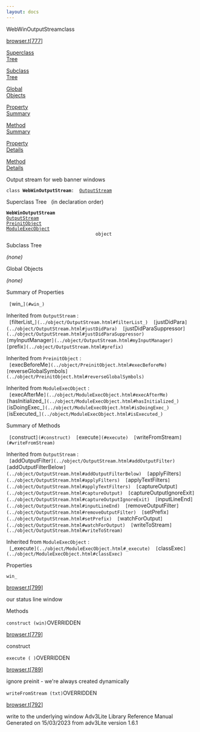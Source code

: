 ```yaml
---
layout: docs
---
```

<span class="title">WebWinOutputStream</span><span class="type">class</span>

[browser.t](../file/browser.t.html)\[[777](../source/browser.t.html#777)\]

[Superclass  
Tree](#_SuperClassTree_)

[Subclass  
Tree](#_SubClassTree_)

[Global  
Objects](#_ObjectSummary_)

[Property  
Summary](#_PropSummary_)

[Method  
Summary](#_MethodSummary_)

[Property  
Details](#_Properties_)

[Method  
Details](#_Methods_)



Output stream for web banner windows

`class `**`WebWinOutputStream`**` :   `[`OutputStream`](../object/OutputStream.html)



<span id="_SuperClassTree_"></span>



<span class="hdln">Superclass Tree</span>   (in declaration order)



**`WebWinOutputStream`**  
[`OutputStream`](../object/OutputStream.html)  
[`PreinitObject`](../object/PreinitObject.html)  
[`ModuleExecObject`](../object/ModuleExecObject.html)  
`                                 object`  
<span id="_SubClassTree_"></span>



<span class="hdln">Subclass Tree</span>  



*(none)* <span id="_ObjectSummary_"></span>



<span class="hdln">Global Objects</span>  



*(none)* <span id="_PropSummary_"></span>



<span class="hdln">Summary of Properties</span>  



` [`win_`](#win_)  `

Inherited from `OutputStream` :  
` [`filterList_`](../object/OutputStream.html#filterList_)  [`justDidPara`](../object/OutputStream.html#justDidPara)  [`justDidParaSuppressor`](../object/OutputStream.html#justDidParaSuppressor)  [`myInputManager`](../object/OutputStream.html#myInputManager)  [`prefix`](../object/OutputStream.html#prefix)  `

Inherited from `PreinitObject` :  
` [`execBeforeMe`](../object/PreinitObject.html#execBeforeMe)  [`reverseGlobalSymbols`](../object/PreinitObject.html#reverseGlobalSymbols)  `

Inherited from `ModuleExecObject` :  
` [`execAfterMe`](../object/ModuleExecObject.html#execAfterMe)  [`hasInitialized_`](../object/ModuleExecObject.html#hasInitialized_)  [`isDoingExec_`](../object/ModuleExecObject.html#isDoingExec_)  [`isExecuted_`](../object/ModuleExecObject.html#isExecuted_)  `

<span id="_MethodSummary_"></span>



<span class="hdln">Summary of Methods</span>  



` [`construct`](#construct)  [`execute`](#execute)  [`writeFromStream`](#writeFromStream)  `

Inherited from `OutputStream` :  
` [`addOutputFilter`](../object/OutputStream.html#addOutputFilter)  [`addOutputFilterBelow`](../object/OutputStream.html#addOutputFilterBelow)  [`applyFilters`](../object/OutputStream.html#applyFilters)  [`applyTextFilters`](../object/OutputStream.html#applyTextFilters)  [`captureOutput`](../object/OutputStream.html#captureOutput)  [`captureOutputIgnoreExit`](../object/OutputStream.html#captureOutputIgnoreExit)  [`inputLineEnd`](../object/OutputStream.html#inputLineEnd)  [`removeOutputFilter`](../object/OutputStream.html#removeOutputFilter)  [`setPrefix`](../object/OutputStream.html#setPrefix)  [`watchForOutput`](../object/OutputStream.html#watchForOutput)  [`writeToStream`](../object/OutputStream.html#writeToStream)  `



Inherited from `ModuleExecObject` :  
` [`_execute`](../object/ModuleExecObject.html#_execute)  [`classExec`](../object/ModuleExecObject.html#classExec)  `

<span id="_Properties_"></span>



<span class="hdln">Properties</span>  



<span id="win_"></span>

`win_`

[browser.t](../file/browser.t.html)\[[799](../source/browser.t.html#799)\]



our status line window



<span id="_Methods_"></span>



<span class="hdln">Methods</span>  



<span id="construct"></span>

`construct (win)`<span class="rem">OVERRIDDEN</span>

[browser.t](../file/browser.t.html)\[[779](../source/browser.t.html#779)\]



construct



<span id="execute"></span>

`execute ( )`<span class="rem">OVERRIDDEN</span>

[browser.t](../file/browser.t.html)\[[789](../source/browser.t.html#789)\]



ignore preinit - we're always created dynamically



<span id="writeFromStream"></span>

`writeFromStream (txt)`<span class="rem">OVERRIDDEN</span>

[browser.t](../file/browser.t.html)\[[792](../source/browser.t.html#792)\]



write to the underlying window
Adv3Lite Library Reference Manual  
Generated on 15/03/2023 from adv3Lite version 1.6.1



